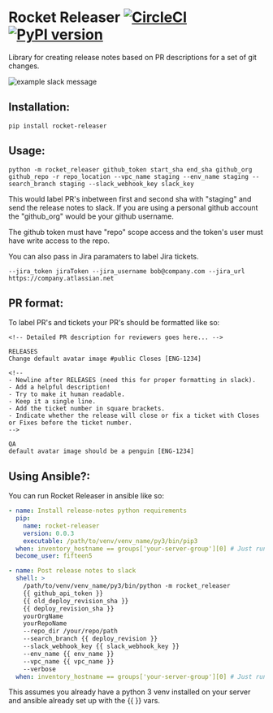 # Rocket Releaser [![CircleCI](https://circleci.com/gh/15five/rocket_releaser.svg?style=svg&circle-token=022a3a89718d088ac8a737b2d03280c4c1864ed0)](https://circleci.com/gh/15five/rocket_releaser) [![PyPI version](https://badge.fury.io/py/rocket-releaser.svg)](https://badge.fury.io/py/rocket-releaser)
Library for creating release notes based on PR descriptions for a set of git changes.

![example slack message](http://i.imgur.com/5h0qzaI.png)

## Installation:
`pip install rocket-releaser`

## Usage:
```shell
python -m rocket_releaser github_token start_sha end_sha github_org github_repo -r repo_location --vpc_name staging --env_name staging --search_branch staging --slack_webhook_key slack_key
```

This would label PR's inbetween first and second sha with "staging" and send the release notes to slack.
If you are using a personal github account the "github_org" would be your github username.

The github token must have "repo" scope access and the token's user must have write access to the repo.

You can also pass in Jira paramaters to label Jira tickets. 

`--jira_token jiraToken --jira_username bob@company.com --jira_url https://company.atlassian.net`

## PR format:
To label PR's and tickets your PR's should be formatted like so:
```
<!-- Detailed PR description for reviewers goes here... --> 

RELEASES
Change default avatar image #public Closes [ENG-1234]

<!--
- Newline after RELEASES (need this for proper formatting in slack).
- Add a helpful description!
- Try to make it human readable.
- Keep it a single line.
- Add the ticket number in square brackets.
- Indicate whether the release will close or fix a ticket with Closes or Fixes before the ticket number.
-->

QA
default avatar image should be a penguin [ENG-1234]
```

## Using Ansible?:

You can run Rocket Releaser in ansible like so:
```yml
- name: Install release-notes python requirements
  pip:
    name: rocket-releaser
    version: 0.0.3
    executable: /path/to/venv/venv_name/py3/bin/pip3
  when: inventory_hostname == groups['your-server-group'][0] # Just run once
  become_user: fifteen5

- name: Post release notes to slack
  shell: >
    /path/to/venv/venv_name/py3/bin/python -m rocket_releaser
    {{ github_api_token }}
    {{ old_deploy_revision_sha }}
    {{ deploy_revision_sha }}
    yourOrgName
    yourRepoName
    --repo_dir /your/repo/path
    --search_branch {{ deploy_revision }}
    --slack_webhook_key {{ slack_webhook_key }}
    --env_name {{ env_name }}
    --vpc_name {{ vpc_name }}
    --verbose
  when: inventory_hostname == groups['your-server-group'][0] # Just run once
```
This assumes you already have a python 3 venv installed on your server and ansible already set up with the {{ }} vars.

